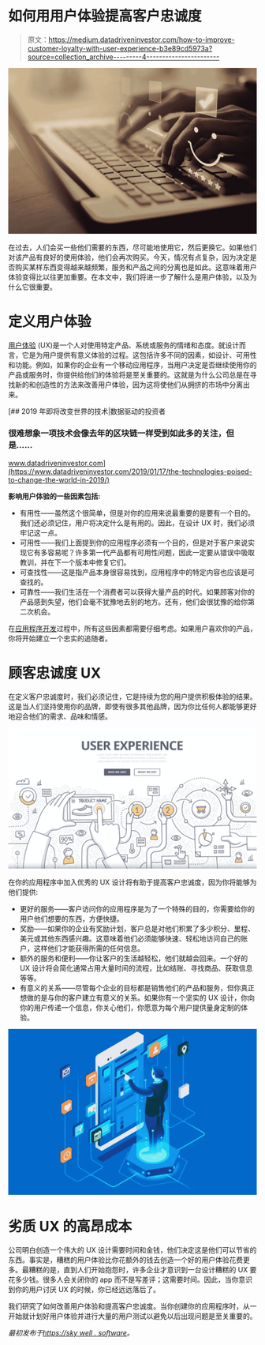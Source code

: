 # 如何用用户体验提高客户忠诚度

> 原文：<https://medium.datadriveninvestor.com/how-to-improve-customer-loyalty-with-user-experience-b3e89cd5973a?source=collection_archive---------4----------------------->

![](img/d45524d5f283f9adab75fef1d524ebed.png)

在过去，人们会买一些他们需要的东西，尽可能地使用它，然后更换它。如果他们对该产品有良好的使用体验，他们会再次购买。今天，情况有点复杂，因为决定是否购买某样东西变得越来越频繁，服务和产品之间的分离也是如此。这意味着用户体验变得比以往更加重要。在本文中，我们将进一步了解什么是用户体验，以及为什么它很重要。

# 定义用户体验

[用户体验](https://en.wikipedia.org/wiki/User_experience) (UX)是一个人对使用特定产品、系统或服务的情绪和态度。就设计而言，它是为用户提供有意义体验的过程。这包括许多不同的因素，如设计、可用性和功能。例如，如果你的企业有一个移动应用程序，当用户决定是否继续使用你的产品或服务时，你提供给他们的体验将是至关重要的。这就是为什么公司总是在寻找新的和创造性的方法来改善用户体验，因为这将使他们从拥挤的市场中分离出来。

[](https://www.datadriveninvestor.com/2019/01/17/the-technologies-poised-to-change-the-world-in-2019/) [## 2019 年即将改变世界的技术|数据驱动的投资者

### 很难想象一项技术会像去年的区块链一样受到如此多的关注，但是……

www.datadriveninvestor.com](https://www.datadriveninvestor.com/2019/01/17/the-technologies-poised-to-change-the-world-in-2019/) 

**影响用户体验的一些因素包括:**

*   有用性——虽然这个很简单，但是对你的应用来说最重要的是要有一个目的。我们还必须记住，用户将决定什么是有用的。因此，在设计 UX 时，我们必须牢记这一点。
*   可用性——我们上面提到你的应用程序必须有一个目的，但是对于客户来说实现它有多容易呢？许多第一代产品都有可用性问题，因此一定要从错误中吸取教训，并在下一个版本中修复它们。
*   可查找性——这是指产品本身很容易找到，应用程序中的特定内容也应该是可查找的。
*   可靠性——我们生活在一个消费者可以获得大量产品的时代。如果顾客对你的产品感到失望，他们会毫不犹豫地去别的地方。还有，他们会很犹豫的给你第二次机会。

在[应用程序开发](https://skywell.software/mobile-app-development/)过程中，所有这些因素都需要仔细考虑。如果用户喜欢你的产品，你将开始建立一个忠实的追随者。

# 顾客忠诚度 UX

在定义客户忠诚度时，我们必须记住，它是持续为您的用户提供积极体验的结果。这是当人们坚持使用你的品牌，即使有很多其他品牌，因为你比任何人都能够更好地迎合他们的需求、品味和情感。

![](img/0616338cf0ff43d3d270d6a6a76248fb.png)

在你的应用程序中加入优秀的 UX 设计将有助于提高客户忠诚度，因为你将能够为他们提供:

*   更好的服务——客户访问你的应用程序是为了一个特殊的目的，你需要给你的用户他们想要的东西，方便快捷。
*   奖励——如果你的企业有奖励计划，客户总是对他们积累了多少积分、里程、美元或其他东西感兴趣。这意味着他们必须能够快速、轻松地访问自己的账户，这样他们才能获得所需的任何信息。
*   额外的服务和便利——你让客户的生活越轻松，他们就越会回来。一个好的 UX 设计将会简化通常占用大量时间的流程，比如结账、寻找商品、获取信息等等。
*   有意义的关系——尽管每个企业的目标都是销售他们的产品和服务，但你真正想做的是与你的客户建立有意义的关系。如果你有一个坚实的 UX 设计，你向你的用户传递一个信息，你关心他们，你愿意为每个用户提供量身定制的体验。

![](img/a2ebe5b23cd969c3e4448d71b5b428ae.png)

# 劣质 UX 的高昂成本

公司明白创造一个伟大的 UX 设计需要时间和金钱，他们决定这是他们可以节省的东西。事实是，糟糕的用户体验比你花额外的钱去创造一个好的用户体验花费更多。最糟糕的是，直到人们开始抱怨时，许多企业才意识到一台设计糟糕的 UX 要花多少钱。很多人会关闭你的 app 而不是写差评；这需要时间。因此，当你意识到你的用户讨厌 UX 的时候，你已经远远落后了。

我们研究了如何改善用户体验和提高客户忠诚度。当你创建你的应用程序时，从一开始就计划好用户体验并进行大量的用户测试以避免以后出现问题是至关重要的。

*最初发布于*[*https://sky well . software*](https://skywell.software/blog/how-to-improve-customer-loyalty-with-user-experience/)*。*